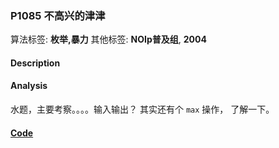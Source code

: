 ### P1085 不高兴的津津

算法标签: **枚举,暴力**
其他标签: **NOIp普及组**, **2004**


#### Description

#### Analysis

水题，主要考察。。。。输入输出？ 其实还有个 `max` 操作， 了解一下。

#### [Code](../cpp/p1085.cpp)
